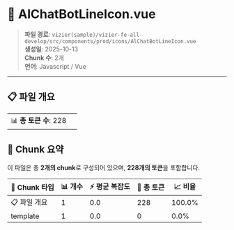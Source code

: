 # 📄 AlChatBotLineIcon.vue

> **파일 경로**: `vizier(sample)/vizier-fe-all-develop/src/components/prod/icons/AlChatBotLineIcon.vue`  
> **생성일**: 2025-10-13  
> **Chunk 수**: 2개  
> **언어**: Javascript / Vue
---


## 📋 파일 개요

| | |
|--|--|
| 📊 **총 토큰 수**: 228 |  |






## 🧩 Chunk 요약

이 파일은 총 **2개의 chunk**로 구성되어 있으며, **228개의 토큰**을 포함합니다.

| 🧩 Chunk 타입 | 📊 개수 | ⚡ 평균 복잡도 | 📝 총 토큰 | 📈 비율 |
|---------------|--------|-------------|----------|--------|
| 📋 파일 개요 | 1 | 0.0 | 228 | 100.0% |
| template | 1 | 0.0 | 0 | 0.0% |

